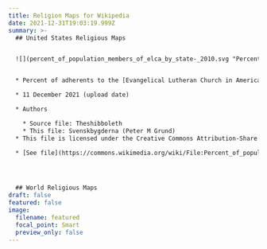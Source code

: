 ```yaml
---
title: Religion Maps for Wikipedia
date: 2021-12-31T19:03:19.999Z
summary: >-
  ## United States Religious Maps


  ![](percent_of_population_members_of_elca_by_state-_2010.svg "Percent of population members of ELCA by state, 2010")


  * Percent of adherents to the [Evangelical Lutheran Church in America](https://en.wikipedia.org/wiki/Evangelical_Lutheran_Church_in_America "w:Evangelical Lutheran Church in America") by state in 2010

  * 11 December 2021 (upload date)

  * Authors

    * Source file: Theshibboleth 
    * This file: Svenskbygderna (Peter M Grund)
  * This file is licensed under the Creative Commons Attribution-Share Alike 4.0 International license.	

  * [See file](https://commons.wikimedia.org/wiki/File:Percent_of_population_members_of_ELCA_by_state,_2010.svg) on Wikimedia Commons




  ## World Religious Maps
draft: false
featured: false
image:
  filename: featured
  focal_point: Smart
  preview_only: false
---
```

